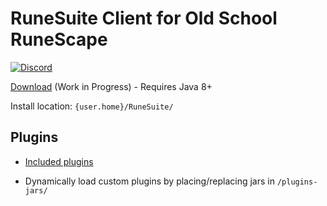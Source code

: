 # RuneSuite Client for Old School RuneScape

[![Discord](https://img.shields.io/discord/384870460640329728.svg)](https://discord.gg/G2kxrnU)

[Download](http://repo.runesuite.com/com/runesuite/client/client-launcher/) (Work in Progress) - Requires Java 8+

Install location: `{user.home}/RuneSuite/`

## Plugins

* [Included plugins](https://github.com/RuneSuite/client/tree/master/plugins-standard)

* Dynamically load custom plugins by placing/replacing jars in `/plugins-jars/`
